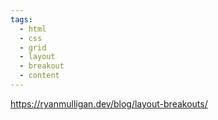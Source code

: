 ```yaml
---
tags:
  - html
  - css
  - grid
  - layout
  - breakout
  - content
---
```

https://ryanmulligan.dev/blog/layout-breakouts/